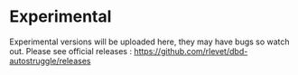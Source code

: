 # Experimental

Experimental versions will be uploaded here, they may have bugs so watch out.
Please see official releases : https://github.com/rlevet/dbd-autostruggle/releases
